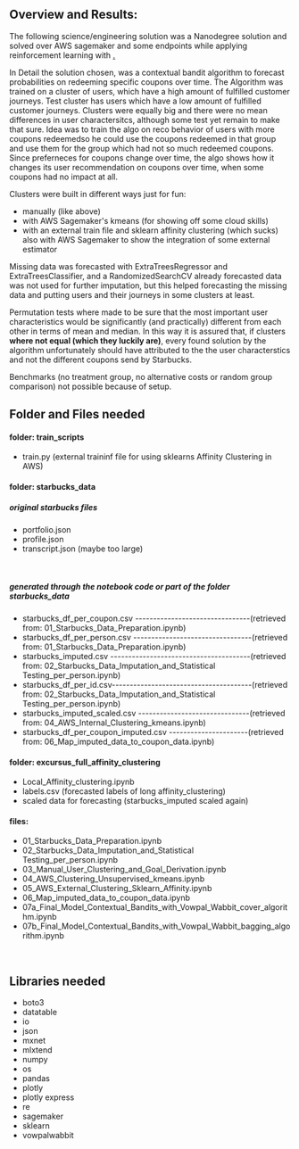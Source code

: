 ## Overview and Results:
The following science/engineering solution was a Nanodegree solution and solved over AWS sagemaker and some endpoints while applying reinforcement learning with
[.](https://vowpalwabbit.org/)

In Detail the solution chosen, was a contextual bandit algorithm to forecast probabilities on redeeming specific coupons over time. The Algorithm was trained on a cluster of users, which have a high amount of fulfilled customer journeys. Test cluster has users which have a low amount of fulfilled customer journeys. Clusters were equally big and there were no mean differences in user charactersitcs, although some test yet remain to make that sure. Idea was to train the algo on reco behavior of users with more coupons redeemedso he could use the coupons redeemed in that group and use them for the group which had not so much redeemed coupons. Since preferneces for coupons change over time, the algo shows how it changes its user recommendation on coupons over time, when some coupons had no impact at all.

Clusters were built in different ways just for fun:
- manually (like above)
- with AWS Sagemaker's kmeans (for showing off some cloud skills)
- with an external train file and sklearn affinity clustering (which sucks) also with AWS Sagemaker to show the integration of some external estimator

Missing data was forecasted with ExtraTreesRegressor and ExtraTreesClassifier, and a RandomizedSearchCV
already forecasted data was not used for further imputation, but this helped forecasting the missing data and putting users and their journeys in some clusters at least.

Permutation tests where made to be sure that the most important user characteristics would be significantly (and practically) different from each other in terms of mean and median. In this way it is assured that, if clusters <b>where not equal (which they luckily are)</b>, every found solution by the algorithm unfortunately should have attributed to the the user characterstics and not the different coupons send by Starbucks. 

Benchmarks (no treatment group, no alternative costs or random group comparison) not possible because of setup.


## Folder and Files needed
    
#### folder: train_scripts
- train.py (external traininf file for using sklearns Affinity Clustering in AWS)

#### folder: starbucks_data
##### original starbucks files
- portfolio.json
- profile.json
- transcript.json (maybe too large)
<br>

##### generated through the notebook code or part of the folder starbucks_data
- starbucks_df_per_coupon.csv 
  --------------------------------(retrieved from: 01_Starbucks_Data_Preparation.ipynb) 
- starbucks_df_per_person.csv 
  ---------------------------------(retrieved from: 01_Starbucks_Data_Preparation.ipynb)   
- starbucks_imputed.csv 
  ---------------------------------------(retrieved from: 02_Starbucks_Data_Imputation_and_Statistical Testing_per_person.ipynb)
- starbucks_df_per_id.csv---------------------------------------(retrieved from: 02_Starbucks_Data_Imputation_and_Statistical Testing_per_person.ipynb) 
- starbucks_imputed_scaled.csv
  -------------------------------(retrieved from: 04_AWS_Internal_Clustering_kmeans.ipynb)
- starbucks_df_per_coupon_imputed.csv
  ----------------------(retrieved from: 06_Map_imputed_data_to_coupon_data.ipynb)

#### folder: excursus_full_affinity_clustering
- Local_Affinity_clustering.ipynb
- labels.csv (forecasted labels of long affinity_clustering)
- scaled data for forecasting (starbucks_imputed scaled again)

#### files:
- 01_Starbucks_Data_Preparation.ipynb
- 02_Starbucks_Data_Imputation_and_Statistical Testing_per_person.ipynb
- 03_Manual_User_Clustering_and_Goal_Derivation.ipynb
- 04_AWS_Clustering_Unsupervised_kmeans.ipynb
- 05_AWS_External_Clustering_Sklearn_Affinity.ipynb
- 06_Map_imputed_data_to_coupon_data.ipynb
- 07a_Final_Model_Contextual_Bandits_with_Vowpal_Wabbit_cover_algorithm.ipynb
- 07b_Final_Model_Contextual_Bandits_with_Vowpal_Wabbit_bagging_algorithm.ipynb

<br>

## Libraries needed
- boto3
- datatable 
- io
- json
- mxnet
- mlxtend
- numpy
- os
- pandas
- plotly
- plotly express
- re
- sagemaker
- sklearn
- vowpalwabbit

